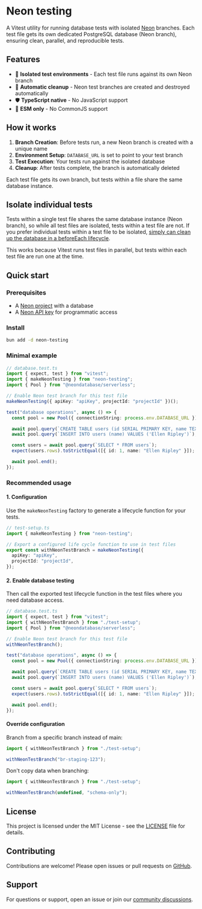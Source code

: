 # Neon testing

A Vitest utility for running database tests with isolated [Neon](https://neon.com/) branches. Each test file gets its own dedicated PostgreSQL database (Neon branch), ensuring clean, parallel, and reproducible tests.

## Features

- 🔄 **Isolated test environments** - Each test file runs against its own Neon branch
- 🧹 **Automatic cleanup** - Neon test branches are created and destroyed automatically
- 🛡️ **TypeScript native** - No JavaScript support
- 🎯 **ESM only** - No CommonJS support

## How it works

1. **Branch Creation**: Before tests run, a new Neon branch is created with a unique name
1. **Environment Setup**: `DATABASE_URL` is set to point to your test branch
1. **Test Execution**: Your tests run against the isolated database
1. **Cleanup**: After tests complete, the branch is automatically deleted

Each test file gets its own branch, but tests within a file share the same database instance.

## Isolate individual tests

Tests within a single test file shares the same database instance (Neon branch), so while all test files are isolated, tests within a test file are not. If you prefer individual tests within a test file to be isolated, [simply can clean up the database in a beforeEach lifecycle](examples/neon-serverless-http-isolated.test.ts).

This works because Vitest runs test files in parallel, but tests within each test file are run one at the time.

## Quick start

### Prerequisites

- A [Neon project](https://console.neon.tech/app/projects) with a database
- A [Neon API key](https://neon.tech/docs/manage/api-keys) for programmatic access

### Install

```bash
bun add -d neon-testing
```

### Minimal example

```typescript
// database.test.ts
import { expect, test } from "vitest";
import { makeNeonTesting } from "neon-testing";
import { Pool } from "@neondatabase/serverless";

// Enable Neon test branch for this test file
makeNeonTesting({ apiKey: "apiKey", projectId: "projectId" })();

test("database operations", async () => {
  const pool = new Pool({ connectionString: process.env.DATABASE_URL });

  await pool.query(`CREATE TABLE users (id SERIAL PRIMARY KEY, name TEXT)`);
  await pool.query(`INSERT INTO users (name) VALUES ('Ellen Ripley')`);

  const users = await pool.query(`SELECT * FROM users`);
  expect(users.rows).toStrictEqual([{ id: 1, name: "Ellen Ripley" }]);

  await pool.end();
});
```

### Recommended usage

#### 1. Configuration

Use the `makeNeonTesting` factory to generate a lifecycle function for your tests.

```typescript
// test-setup.ts
import { makeNeonTesting } from "neon-testing";

// Export a configured life cycle function to use in test files
export const withNeonTestBranch = makeNeonTesting({
  apiKey: "apiKey",
  projectId: "projectId",
});
```

#### 2. Enable database testing

Then call the exported test lifecycle function in the test files where you need database access.

```typescript
// database.test.ts
import { expect, test } from "vitest";
import { withNeonTestBranch } from "./test-setup";
import { Pool } from "@neondatabase/serverless";

// Enable Neon test branch for this test file
withNeonTestBranch();

test("database operations", async () => {
  const pool = new Pool({ connectionString: process.env.DATABASE_URL });

  await pool.query(`CREATE TABLE users (id SERIAL PRIMARY KEY, name TEXT)`);
  await pool.query(`INSERT INTO users (name) VALUES ('Ellen Ripley')`);

  const users = await pool.query(`SELECT * FROM users`);
  expect(users.rows).toStrictEqual([{ id: 1, name: "Ellen Ripley" }]);

  await pool.end();
});
```

#### Override configuration

Branch from a specific branch instead of main:

```typescript
import { withNeonTestBranch } from "./test-setup";

withNeonTestBranch("br-staging-123");
```

Don't copy data when branching:

```typescript
import { withNeonTestBranch } from "./test-setup";

withNeonTestBranch(undefined, "schema-only");
```

## License

This project is licensed under the MIT License - see the [LICENSE](LICENSE) file for details.

## Contributing

Contributions are welcome! Please open issues or pull requests on [GitHub](https://github.com/starmode-base/neon-testing/pulls).

## Support

For questions or support, open an issue or join our [community discussions](#).
